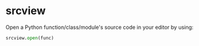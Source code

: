 # srcview

Open a Python function/class/module's source code in your editor by using:

```Python
srcview.open(func)
```
